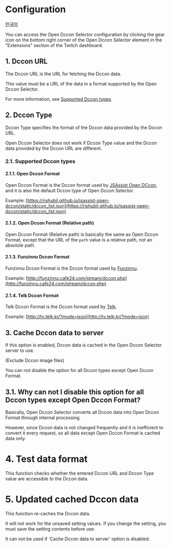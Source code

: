 # Configuration

[한국어](/CONFIG.ko.md)

You can access the Open Dccon Selector configuration by clicking the gear icon on the bottom right corner of the Open
Dccon Selector element in the "Extensions" section of the Twitch dashboard.

## 1. Dccon URL

The Dccon URL is the URL for fetching the Dccon data.

This value must be a URL of the data in a format supported by the Open Dccon Selector.

For more information, see [Supported Dccon types](#21-supported-dccon-types).

## 2. Dccon Type

Dccon Type specifies the format of the Dccon data provided by the Dccon URL.

Open Dccon Selector does not work if Dccon Type value and the Dccon data provided by the Dccon URL are different.

### 2.1. Supported Dccon types

#### 2.1.1. Open Dccon Format

Open Dccon Format is the Dccon format used by [JSAssist Open DCcon](https://github.com/rishubil/jsassist-open-dccon),
and it is also the default Dccon type of Open Dccon Selector.

Example: [https://rishubil.github.io/jsassist-open-dccon/static/dccon_list.json](https://rishubil.github.io/jsassist-open-dccon/static/dccon_list.json)

#### 2.1.2. Open Dccon Format (Relative path)

Open Dccon Format (Relative path) is basically the same as Open Dccon Format, except that the URL of the `path`
value is a relative path, not an absolute path.

#### 2.1.3. Funzinnu Dccon Format

Funzinnu Dccon Format is the Dccon format used by [Funzinnu](https://www.twitch.tv/funzinnu).

Example: [http://funzinnu.cafe24.com/stream/dccon.php](http://funzinnu.cafe24.com/stream/dccon.php)

#### 2.1.4. Telk Dccon Format

Telk Dccon Format is the Dccon format used by [Telk](https://www.twitch.tv/telk5093).

Example: [http://tv.telk.kr/?mode=json](http://tv.telk.kr/?mode=json)

## 3. Cache Dccon data to server

If this option is enabled, Dccon data is cached in the Open Dccon Selector server to use.

(Exclude Dccon image files)

You can not disable the option for all Dccon types except Open Dccon Format.

## 3.1. Why can not I disable this option for all Dccon types except Open Dccon Format?

Basically, Open Dccon Selector converts all Dccon data into Open Dccon Format through internal processing.

However, since Dccon data is not changed frequently and it is inefficient to convert it every request, so all data
except Open Dccon Format is cached data only.

# 4. Test data format

This function checks whether the entered Dccon URL and Dccon Type value are accessible to the Dccon data.

# 5. Updated cached Dccon data

This function re-caches the Dccon data.

It will not work for the unsaved setting values. If you change the setting, you must save the setting contents before
use.

It can not be used if 'Cache Dccon data to server' option is disabled.
